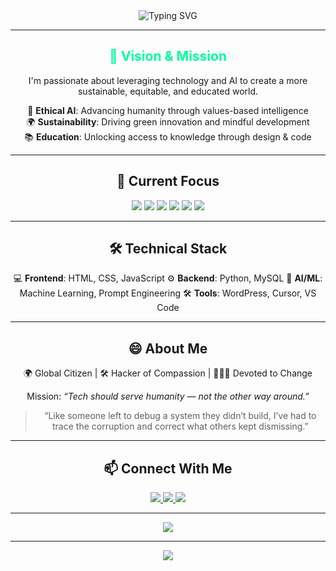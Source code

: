 <div align="center">
  <img src="https://readme-typing-svg.herokuapp.com?font=Fira+Code&weight=500&size=40&pause=1000&color=00FF9D&center=true&vCenter=true&random=false&width=600&height=100&lines=Hi%2C+I'm+MsTimaj;Technology+for+Humanity;Building+a+Better+Future" alt="Typing SVG" />
</div>

---

<h2 align="center" style="color:#00FF9D;">🌟 Vision & Mission</h2>

<p align="center">
  I'm passionate about leveraging technology and AI to create a more sustainable, equitable, and educated world.
</p>

<div align="center">
  
  🧠 <strong>Ethical AI</strong>: Advancing humanity through values-based intelligence  
  🌍 <strong>Sustainability</strong>: Driving green innovation and mindful development  
  📚 <strong>Education</strong>: Unlocking access to knowledge through design & code  

</div>

---

<h2 align="center">🚀 Current Focus</h2>

<p align="center">
  <img src="https://img.shields.io/badge/HTML5-0A0A0F?style=for-the-badge&logo=html5&logoColor=00FF9D" />
  <img src="https://img.shields.io/badge/CSS3-0A0A0F?style=for-the-badge&logo=css3&logoColor=00FF9D" />
  <img src="https://img.shields.io/badge/JavaScript-0A0A0F?style=for-the-badge&logo=javascript&logoColor=00FF9D" />
  <img src="https://img.shields.io/badge/Python-0A0A0F?style=for-the-badge&logo=python&logoColor=00FF9D" />
  <img src="https://img.shields.io/badge/MySQL-0A0A0F?style=for-the-badge&logo=mysql&logoColor=00FF9D" />
  <img src="https://img.shields.io/badge/AI-0A0A0F?style=for-the-badge&logo=tensorflow&logoColor=00FF9D" />
</p>

---

<h2 align="center">🛠️ Technical Stack</h2>

<p align="center">
  💻 <strong>Frontend</strong>: HTML, CSS, JavaScript  
  ⚙️ <strong>Backend</strong>: Python, MySQL  
  🧠 <strong>AI/ML</strong>: Machine Learning, Prompt Engineering  
  🛠 <strong>Tools</strong>: WordPress, Cursor, VS Code  
</p>

---

<h2 align="center">😄 About Me</h2>

<div align="center">
  <p>🌍 Global Citizen | 🛠 Hacker of Compassion | 👩🏾‍💻 Devoted to Change</p>
  <p>Mission: <em>“Tech should serve humanity — not the other way around.”</em></p>
  <blockquote>
    “Like someone left to debug a system they didn’t build, I’ve had to trace the corruption and correct what others kept dismissing.”
  </blockquote>
</div>

---

<h2 align="center">📫 Connect With Me</h2>

<p align="center">
  <a href="mailto:connect@mstimaj.com">
    <img src="https://img.shields.io/badge/Email-0A0A0F?style=for-the-badge&logo=gmail&logoColor=00FF9D" />
  </a>
  <a href="https://mstimaj.com">
    <img src="https://img.shields.io/badge/Website-0A0A0F?style=for-the-badge&logo=About.me&logoColor=00FF9D" />
  </a>
  <a href="https://linkedin.com/in/mstimaj">
    <img src="https://img.shields.io/badge/LinkedIn-0A0A0F?style=for-the-badge&logo=linkedin&logoColor=00FF9D" />
  </a>
</p>

---

<div align="center">
  <img src="https://readme-typing-svg.herokuapp.com?font=Fira+Code&pause=1000&color=00FF9D&center=true&vCenter=true&width=435&lines=Forward+%E2%86%92+Upward+%E2%86%92+Onward+%E2%86%92+Mstimaj" />
</div>

---

<div align="center">
  <img src="https://readme-typing-svg.herokuapp.com?font=Fira+Code&pause=1000&color=00FF9D&center=true&vCenter=true&width=435&lines=Forward+%E2%86%92+Upward+%E2%86%92+Onward+%E2%86%92+Mstimaj" />
</div>

